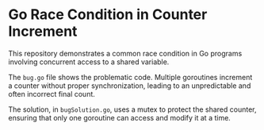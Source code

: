 # Go Race Condition in Counter Increment

This repository demonstrates a common race condition in Go programs involving concurrent access to a shared variable.

The `bug.go` file shows the problematic code.  Multiple goroutines increment a counter without proper synchronization, leading to an unpredictable and often incorrect final count.

The solution, in `bugSolution.go`, uses a mutex to protect the shared counter, ensuring that only one goroutine can access and modify it at a time.